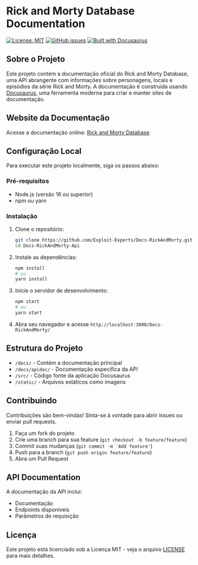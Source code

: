# Rick and Morty Database Documentation

[![License: MIT](https://img.shields.io/badge/License-MIT-yellow.svg)](https://opensource.org/licenses/MIT)
[![GitHub issues](https://img.shields.io/github/issues/Exploit-Experts/Docs-RickAndMorty)](https://github.com/Exploit-Experts/Docs-RickAndMorty/issues)
[![Built with Docusaurus](https://img.shields.io/badge/built%20with-docusaurus-blue)](https://docusaurus.io/)

## Sobre o Projeto

Este projeto contém a documentação oficial do Rick and Morty Database, uma API abrangente com informações sobre personagens, locais e episódios da série Rick and Morty. A documentação é construída usando [Docusaurus](https://docusaurus.io/), uma ferramenta moderna para criar e manter sites de documentação.

## Website da Documentação

Acesse a documentação online: [Rick and Morty Database](https://exploit-experts.github.io/Docs-RickAndMorty/)

## Configuração Local

Para executar este projeto localmente, siga os passos abaixo:

### Pré-requisitos

- Node.js (versão 16 ou superior)
- npm ou yarn

### Instalação

1. Clone o repositório:
   ```bash
   git clone https://github.com/Exploit-Experts/Docs-RickAndMorty.git
   cd Docs-RickAndMorty-Api
   ```

2. Instale as dependências:
   ```bash
   npm install
   # ou
   yarn install
   ```

3. Inicie o servidor de desenvolvimento:
   ```bash
   npm start
   # ou
   yarn start
   ```

4. Abra seu navegador e acesse `http://localhost:3000/Docs-RickAndMorty/`

## Estrutura do Projeto

- `/docs/` - Contém a documentação principal
- `/docs/apidoc/` - Documentação específica da API
- `/src/` - Código fonte da aplicação Docusaurus
- `/static/` - Arquivos estáticos como imagens

## Contribuindo

Contribuições são bem-vindas! Sinta-se à vontade para abrir issues ou enviar pull requests.

1. Faça um fork do projeto
2. Crie uma branch para sua feature (`git checkout -b feature/feature`)
3. Commit suas mudanças (`git commit -m 'Add feature'`)
4. Push para a branch (`git push origin feature/feature`)
5. Abra um Pull Request

## API Documentation

A documentação da API inclui:
- Documentação
- Endpoints disponíveis
- Parâmetros de requisição

## Licença

Este projeto está licenciado sob a Licença MIT - veja o arquivo [LICENSE](LICENSE) para mais detalhes.
